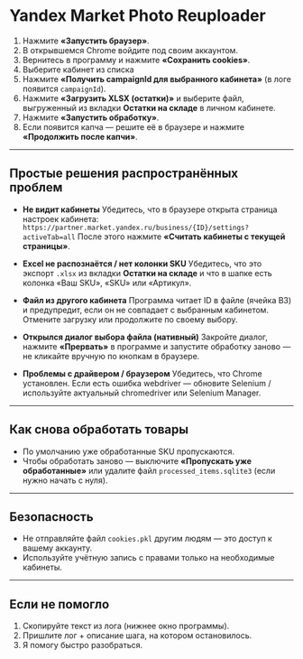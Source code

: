 # Yandex Market Photo Reuploader


1. Нажмите **«Запустить браузер»**.
2. В открывшемся Chrome войдите под своим аккаунтом.
3. Вернитесь в программу и нажмите **«Сохранить cookies»**.
4. Выберите кабинет из списка
5. Нажмите **«Получить campaignId для выбранного кабинета»** (в логе появится `campaignId`).
6. Нажмите **«Загрузить XLSX (остатки)»** и выберите файл, выгруженный из вкладки **Остатки на складе** в личном кабинете.
7. Нажмите **«Запустить обработку»**.
8. Если появится капча — решите её в браузере и нажмите **«Продолжить после капчи»**.

---

## Простые решения распространённых проблем

* **Не видит кабинеты**
  Убедитесь, что в браузере открыта страница настроек кабинета:
  `https://partner.market.yandex.ru/business/{ID}/settings?activeTab=all`
  После этого нажмите **«Считать кабинеты с текущей страницы»**.

* **Excel не распознаётся / нет колонки SKU**
  Убедитесь, что это экспорт `.xlsx` из вкладки **Остатки на складе** и что в шапке есть колонка «Ваш SKU», «SKU» или «Артикул».

* **Файл из другого кабинета**
  Программа читает ID в файле (ячейка B3) и предупредит, если он не совпадает с выбранным кабинетом. Отмените загрузку или продолжите по своему выбору.

* **Открылся диалог выбора файла (нативный)**
  Закройте диалог, нажмите **«Прервать»** в программе и запустите обработку заново — не кликайте вручную по кнопкам в браузере.

* **Проблемы с драйвером / браузером**
  Убедитесь, что Chrome установлен. Если есть ошибка webdriver — обновите Selenium / используйте актуальный chromedriver или Selenium Manager.

---

## Как снова обработать товары

* По умолчанию уже обработанные SKU пропускаются.
* Чтобы обработать заново — выключите **«Пропускать уже обработанные»** или удалите файл `processed_items.sqlite3` (если нужно начать с нуля).

---

## Безопасность

* Не отправляйте файл `cookies.pkl` другим людям — это доступ к вашему аккаунту.
* Используйте учётную запись с правами только на необходимые кабинеты.

---

## Если не помогло

1. Скопируйте текст из лога (нижнее окно программы).
2. Пришлите лог + описание шага, на котором остановилось.
3. Я помогу быстро разобраться.